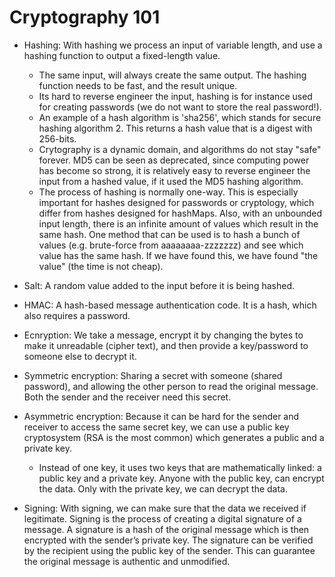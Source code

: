 # Cryptography 101

- Hashing: With hashing we process an input of variable length, and use a hashing function to output a fixed-length value. 
  - The same input, will always create the same output. The hashing function needs to be fast, and the result unique.
  - Its hard to reverse engineer the input, hashing is for instance used for creating passwords (we do not want to store the real password!).
  - An example of a hash algorithm is 'sha256', which stands for secure hashing algorithm 2. This returns a hash value that is a digest with 256-bits. 
  - Crytography is a dynamic domain, and algorithms do not stay "safe" forever. MD5 can be seen as deprecated, since computing power has become so strong, it is relatively easy to reverse engineer the input from a hashed value, if it used the MD5 hashing algorithm.
  - The process of hashing is normally one-way. This is especially important for hashes designed for passwords or cryptology, which differ from hashes designed for hashMaps. Also, with an unbounded input length, there is an infinite amount of values which result in the same hash. One method that can be used is to hash a bunch of values (e.g. brute-force from aaaaaaaa-zzzzzzz) and see which value has the same hash. If we have found this, we have found "the value" (the time is not cheap). 

- Salt: A random value added to the input before it is being hashed. 
- HMAC: A hash-based message authentication code. It is a hash, which also requires a password.
- Ecnryption: We take a message, encrypt it by changing the bytes to make it unreadable (cipher text), and then provide a key/password to someone else to decrypt it.
- Symmetric encryption: Sharing a secret with someone (shared password), and allowing the other person to read the original message. Both the sender and the receiver need this secret.
- Asymmetric encryption: Because it can be hard for the sender and receiver to access the same secret key, we can use a public key cryptosystem (RSA is the most common) which generates a public and a private key. 
  - Instead of one key, it uses two keys that are mathematically linked: a public key and a private key. Anyone with the public key, can encrypt the data. Only with the private key, we can decrypt the data.
- Signing: With signing, we can make sure that the data we received if legitimate. Signing is the process of creating a digital signature of a message. A signature is a hash of the original message which is then encrypted with the sender’s private key. The signature can be verified by the recipient using the public key of the sender. This can guarantee the original message is authentic and unmodified.
